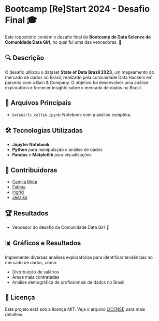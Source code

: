 # Bootcamp [Re]Start 2024 - Desafio Final 🎓

Este repositório contém o desafio final do **Bootcamp de Data Science da Comunidade Data Girl**, no qual fui uma das vencedoras. 🚀

## 🔍 Descrição

O desafio utilizou o dataset **State of Data Brazil 2023**, um mapeamento do mercado de dados no Brasil, realizado pela comunidade Data Hackers em parceria com a Bain & Company. O objetivo foi desenvolver uma análise exploratória e fornecer insights sobre o mercado de dados no Brasil.

## 📁 Arquivos Principais

- `DataGirls_collab.ipynb`: Notebook com a análise completa.

## 🛠️ Tecnologias Utilizadas

- **Jupyter Notebook**
- **Python** para manipulação e análise de dados
- **Pandas** e **Matplotlib** para visualizações

## 🤝 Contribuidoras

- [Camila Mota](https://www.linkedin.com/in/camilarmota)
- [Fatima](https://www.linkedin.com/in/fatima)
- [Ingrid](https://www.linkedin.com/in/ingrid)
- [Jéssika](https://www.linkedin.com/in/jessika)

## 🏆 Resultados

- Vencedor do desafio da Comunidade Data Girl 🎉

## 📊 Gráficos e Resultados

Implementei diversas análises exploratórias para identificar tendências no mercado de dados, como:

- Distribuição de salários
- Áreas mais contratadas
- Análise demográfica de profissionais de dados no Brasil

## 📝 Licença

Este projeto está sob a licença MIT. Veja o arquivo [LICENSE](./LICENSE) para mais detalhes.
